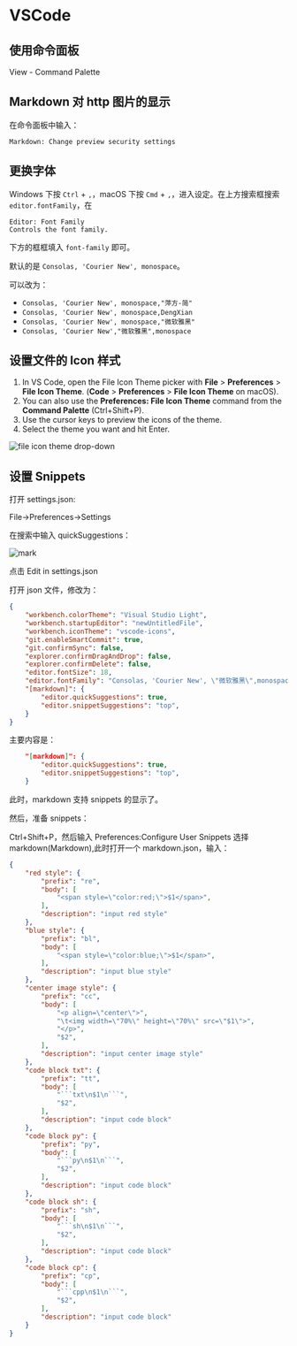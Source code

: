 # VSCode

## 使用命令面板

View - Command Palette

## Markdown 对 http 图片的显示

在命令面板中输入：

```
Markdown: Change preview security settings
```

## 更换字体

Windows 下按 `Ctrl` + `,`，macOS 下按 `Cmd` + `,`，进入设定。在上方搜索框搜索 `editor.fontFamily`，在

```
Editor: Font Family
Controls the font family.
```

下方的框框填入 `font-family` 即可。

默认的是 `Consolas, 'Courier New', monospace`。

可以改为：

- `Consolas, 'Courier New', monospace,"萍方-简"`
- `Consolas, 'Courier New', monospace,DengXian`
- `Consolas, 'Courier New', monospace,"微软雅黑"`
- `Consolas, 'Courier New',"微软雅黑",monospace`


## 设置文件的 Icon 样式

1. In VS Code, open the File Icon Theme picker with **File** > **Preferences** > **File Icon Theme**. (**Code** > **Preferences** > **File Icon Theme** on macOS).
2. You can also use the **Preferences: File Icon Theme** command from the **Command Palette** (Ctrl+Shift+P).
3. Use the cursor keys to preview the icons of the theme.
4. Select the theme you want and hit Enter.

![file icon theme drop-down](https://code.visualstudio.com/assets/docs/getstarted/themes/file-icon-theme-dropdown.png)


## 设置 Snippets

打开 settings.json:

File->Preferences->Settings

在搜索中输入 quickSuggestions：

![mark](http://images.iterate.site/blog/image/20200203/T9xRTXUjOJ5B.png?imageslim)

点击 Edit in settings.json

打开 json 文件，修改为：

```json
{
    "workbench.colorTheme": "Visual Studio Light",
    "workbench.startupEditor": "newUntitledFile",
    "workbench.iconTheme": "vscode-icons",
    "git.enableSmartCommit": true,
    "git.confirmSync": false,
    "explorer.confirmDragAndDrop": false,
    "explorer.confirmDelete": false,
    "editor.fontSize": 18,
    "editor.fontFamily": "Consolas, 'Courier New', \"微软雅黑\",monospace",
    "[markdown]": {
        "editor.quickSuggestions": true,
        "editor.snippetSuggestions": "top",
    }
}
```

主要内容是：

```json
    "[markdown]": {
        "editor.quickSuggestions": true,
        "editor.snippetSuggestions": "top",
    }
```

此时，markdown 支持 snippets 的显示了。

然后，准备 snippets：

Ctrl+Shift+P，然后输入 Preferences:Configure User Snippets 选择 markdown(Markdown),此时打开一个 markdown.json，输入：

```json
{
	"red style": {
		"prefix": "re",
		"body": [
			"<span style=\"color:red;\">$1</span>",
		],
		"description": "input red style"
	},
	"blue style": {
		"prefix": "bl",
		"body": [
			"<span style=\"color:blue;\">$1</span>",
		],
		"description": "input blue style"
	},
	"center image style": {
		"prefix": "cc",
		"body": [
			"<p align=\"center\">",
			"\t<img width=\"70%\" height=\"70%\" src=\"$1\">",
			"</p>",
			"$2",
		],
		"description": "input center image style"
	},
	"code block txt": {
		"prefix": "tt",
		"body": [
			"```txt\n$1\n```",
			"$2",
		],
		"description": "input code block"
	},
	"code block py": {
		"prefix": "py",
		"body": [
			"```py\n$1\n```",
			"$2",
		],
		"description": "input code block"
	},
	"code block sh": {
		"prefix": "sh",
		"body": [
			"```sh\n$1\n```",
			"$2",
		],
		"description": "input code block"
	},
	"code block cp": {
		"prefix": "cp",
		"body": [
			"```cpp\n$1\n```",
			"$2",
		],
		"description": "input code block"
	}
}
```
